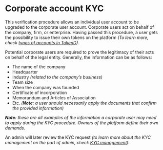 # Corporate account KYC

This verification procedure allows an individual user account to be upgraded to the corporate user account. Corporate users act on behalf of the company, firm, or enterprise. Having passed this procedure, a user gets the possibility to issue their own tokens on the platform _\(To learn more, check_ [_types of accounts in TokenD_](../types-of-accounts/)_\)._

Potential corporate users are required to prove the legitimacy of their acts on behalf of the legal entity. Generally, the information can be as follows:

* The name of the company
* Headquarter
* Industry _\(related to the company’s business\)_
* Team size
* When the company was founded
* Certificate of incorporation
* Memorandum and Articles of Association
* Etc. _\(**Note**: a user should necessarily apply the documents that confirm the provided information\)_

_**Note:** these are all examples of the information a corporate user may need to apply during the KYC procedure. Owners of the platform define their own demands._

An admin will later review the KYC request _\(to learn more about the KYC management on the part of admin, check_ [_KYC management_](overview.md)_\)._

